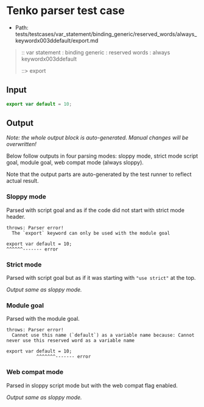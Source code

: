# Tenko parser test case

- Path: tests/testcases/var_statement/binding_generic/reserved_words/always_keywordx003ddefault/export.md

> :: var statement : binding generic : reserved words : always keywordx003ddefault
>
> ::> export

## Input

`````js
export var default = 10;
`````

## Output

_Note: the whole output block is auto-generated. Manual changes will be overwritten!_

Below follow outputs in four parsing modes: sloppy mode, strict mode script goal, module goal, web compat mode (always sloppy).

Note that the output parts are auto-generated by the test runner to reflect actual result.

### Sloppy mode

Parsed with script goal and as if the code did not start with strict mode header.

`````
throws: Parser error!
  The `export` keyword can only be used with the module goal

export var default = 10;
^^^^^^------- error
`````

### Strict mode

Parsed with script goal but as if it was starting with `"use strict"` at the top.

_Output same as sloppy mode._

### Module goal

Parsed with the module goal.

`````
throws: Parser error!
  Cannot use this name (`default`) as a variable name because: Cannot never use this reserved word as a variable name

export var default = 10;
           ^^^^^^^------- error
`````


### Web compat mode

Parsed in sloppy script mode but with the web compat flag enabled.

_Output same as sloppy mode._
